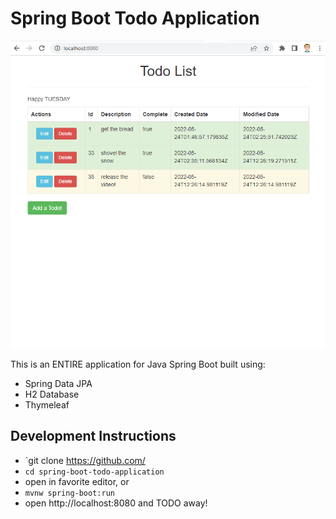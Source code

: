 # Spring Boot Todo Application

![spring boot todo application](./screenshot.png)

This is an ENTIRE application for Java Spring Boot
built using:
- Spring Data JPA
- H2 Database
- Thymeleaf


## Development Instructions

- `git clone https://github.com/
- `cd spring-boot-todo-application`
- open in favorite editor, or
- `mvnw spring-boot:run`
- open http://localhost:8080 and TODO away!
